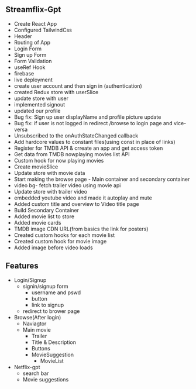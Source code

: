##  Streamflix-Gpt

- Create React App
- Configured TailwindCss
- Header
- Routing of App
- Login Form
- Sign up Form
- Form Validation
- useRef Hook
- firebase
- live deployment
- create user account and then sign in (authentication)
- created Redux store with userSlice
- update store with user 
- implemented signout
- updated our profile
- Bug fix: Sign up user displayName and profile picture update
- Bug fix: if user is not logged in redirect /browse to login page and vice-versa
- Unsubscribed to the onAuthStateChanged callback
- Add hardcore values to constant files(using const in place of links)
- Register for TMDB API & crreate an app and get access token
- Get data from TMDB nowplaying movies list API
- Custom hook for now playing movies  
- Create movieSlice
- Update store with movie data
- Start making the browse page - Main container and secondary container
- video bg- fetch trailer video using movie api
- Update store with trailer video
- embedded youtube video and made it autoplay and mute
- Added custom title and overview to Video title page
- Build Secondary Container
- Added movie list to store
- Added movie cards
- TMDB image CDN URL(from basics the link for posters)
- Created custom hooks for each movie list
- Created custom hook for movie image
- Added image before video loads


## Features
- Login/Signup
    - signin/signup form
        - username and pswd
        - button
        - link to signup
    - redirect to brower page
- Browse(After login)
    - Naviagtor
    - Main movie
        - Trailer
        - Title & Description
        - Buttons
        - MovieSuggestion
            - MovieList
- Netflix-gpt
    - search bar
    - Movie suggestions